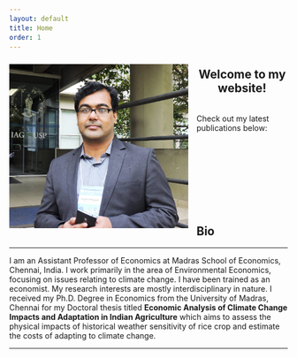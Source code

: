 ```yaml
---
layout: default
title: Home
order: 1
---
```


<img src="/images/AP_Brazil.jpg" align=left style="width:324px;height:297px;margin-top:10px;margin-right:15px"/>
<h2 style="text-align:center;">Welcome to my website! </h2>
<br />
Check out my latest publications below:

<br />
<br />
<br />
<br />
<br />
<br />
<br />
<br />
<br />

## Bio
------------------------------------
I am an Assistant Professor of Economics at Madras School of Economics, Chennai, India. I work primarily in the area of Environmental Economics, focusing on issues relating to climate change. I have been trained as an economist. My research interests are mostly interdisciplinary in nature. I received my Ph.D. Degree in Economics from the University of Madras, Chennai for my Doctoral thesis titled **Economic Analysis of Climate Change Impacts and Adaptation in Indian Agriculture** which aims to assess the physical impacts of historical weather sensitivity of rice crop and estimate the costs of adapting to climate change.

------------------------------------
